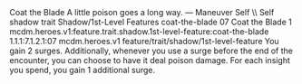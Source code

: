<ability>
  <name>Coat the Blade</name>
  <flavor>A little poison goes a long way.</flavor>
  <keywords>
    <keyword>—</keyword>
  </keywords>
  <type>Maneuver</type>
  <distance>Self</distance>
  <target>\\ Self</target>
  <metadata>
    <class>shadow</class>
    <feature_type>trait</feature_type>
    <file_dpath>Shadow/1st-Level Features</file_dpath>
    <item_id>coat-the-blade</item_id>
    <item_index>07</item_index>
    <item_name>Coat the Blade</item_name>
    <level>1</level>
    <scc>mcdm.heroes.v1:feature.trait.shadow.1st-level-feature:coat-the-blade</scc>
    <scdc>1.1.1:7.1.2.1:07</scdc>
    <source>mcdm.heroes.v1</source>
    <type>feature/trait/shadow/1st-level-feature</type>
  </metadata>
  <effects>
    <effect type="mundane">You gain 2 surges. Additionally, whenever you use a surge before the end of the encounter, you can choose to have it deal poison damage.</effect>
    <effect type="mundane" cost="Spend 1+ Insight">For each insight you spend, you gain 1 additional surge.</effect>
  </effects>
</ability>
